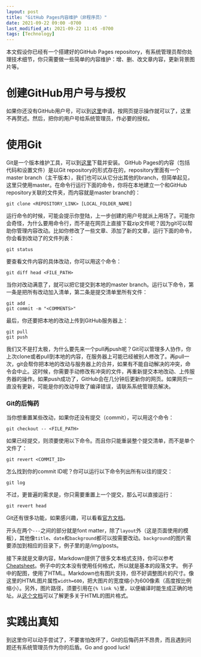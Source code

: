 ```yaml
---
layout: post
title: "GitHub Pages内容维护（非程序员）"
date: 2021-09-22 09:00 -0700
last_modified_at: 2021-09-22 11:45 -0700
tags: [Technology]
---
```


本文假设你已经有一个搭建好的GitHub Pages repository，有系统管理员帮你处理技术细节，你只需要做一些简单的内容维护：增、删、改文章内容，更新背景图片等。

# 创建GitHub用户号与授权

如果你还没有GitHub用户号，可以到[这里](https://github.com/)申请，按网页提示操作就可以了，这里不再赘述。然后，把你的用户号给系统管理员，作必要的授权。

# 使用Git

Git是一个版本维护工具，可以到[这里](https://git-scm.com/downloads)下载并安装。
GitHub Pages的内容（包括代码和设置文件）是以Git repository的形式存在的，repository里面有一个master branch（主干版本），我们也可以从它分出其他的branch，但简单起见，这里只使用master。在命令行运行下面的命令，你将在本地建立一个和GitHub repository关联的文件夹，而内容就是master branch的：

```
git clone <REPOSITORY_LINK> [LOCAL_FOLDER_NAME]
```

运行命令的时候，可能会提示你登陆，上一步创建的用户号就派上用场了。可能你会奇怪，为什么要用命令行，而不是在网页上直接下载zip文件呢？因为git可以帮助你管理内容改动。比如你修改了一些文章、添加了新的文章，运行下面的命令，你会看到改动了的文件列表：

```
git status
```

要查看文件内容的具体改动，你可以用这个命令：

```
git diff head <FILE_PATH>
```

当你对改动满意了，就可以把它提交到本地的master branch。运行以下命令，第一条是把所有改动加入清单，第二条是提交清单里所有文件：

```
git add .
git commit -m "<COMMENTS>"
```

最后，你还要把本地的改动上传到GitHub服务器上：

```
git pull
git push
```

我们又不是打太极，为什么要先来一个pull再push呢？Git可以管理多人协作，你上次clone或者pull到本地的内容，在服务器上可能已经被别人修改了。再pull一次，git会帮你把本地的改动与服务器上的合并，如果有不能自动解决的冲突，命令会中止。这时候，你需要手动修改有冲突的文件，再重新提交本地改动、上传服务器的操作。如果push成功了，GitHub会在几分钟后更新你的网页。如果网页一直没有更新，可能是你的改动导致了编译错误，请联系系统管理员解决。

### Git的后悔药

当你想重置某些改动，如果你还没有提交（commit），可以用这个命令：

```
git checkout -- <FILE_PATH>
```

如果已经提交，则须要使用以下命令。而且你只能重装整个提交清单，而不是单个文件了：

```
git revert <COMMIT_ID>
```

怎么找到你的commit ID呢？你可以运行以下命令列出所有以往的提交：

```
git log
```

不过，更普遍的需求是，你只需要重置上一个提交，那么可以直接运行：

```
git revert head
```

Git还有很多功能，如果感兴趣，可以看看[官方文档](https://git-scm.com/docs)。



开头在两个`---`之间的部分就是font matter，除了`layout`外（这是页面使用的模板），其他像`title`、`date`和`background`都可以按需要改动。`background`的图片需要添加到相应的目录下，例子里的是/img/posts。

接下来就是文章内容，Markdown提供了很多文本格式支持，你可以参考[Cheatsheet](https://github.com/adam-p/markdown-here/wiki/Markdown-Cheatsheet)。例子中的文本没有使用任何格式，所以就是基本的段落文字。
例子中的配图，使用了HTML。Markdown也有图片支持，但不好调整图片的尺寸。像这里的HTML图片属性`width=600`，把大图片的宽度缩小为600像素（高度按比例缩小）。另外，图片路径，须要引用在`{% link %}`里，以便编译时能生成正确的地址。从[这个文档](https://www.w3schools.com/html/html_images.asp)可以了解更多关于HTML的图片格式。

# 实践出真知

到这里你可以动手尝试了，不要害怕改坏了，Git的后悔药并不昂贵，而且遇到问题还有系统管理员作为你的后盾。Go and good luck!
